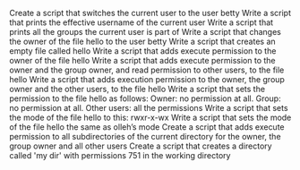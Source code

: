 Create a script that switches the current user to the user betty
Write a script that prints the effective username of the current user
Write a script that prints all the groups the current user is part of
Write a script that changes the owner of the file hello to the user betty
Write a script that creates an empty file called hello
Write a script that adds execute permission to the owner of the file hello
Write a script that adds execute permission to the owner and the group owner, and read permission to other users, to the file hello
Write a script that adds execution permission to the owner, the group owner and the other users, to the file hello
Write a script that sets the permission to the file hello as follows: Owner: no permission at all. Group: no permission at all. Other users: all the permissions
Write a script that sets the mode of the file hello to this: rwxr-x-wx
Write a script that sets the mode of the file hello the same as olleh’s mode
Create a script that adds execute permission to all subdirectories of the current directory for the owner, the group owner and all other users
Create a script that creates a directory called 'my dir' with permissions 751 in the working directory
